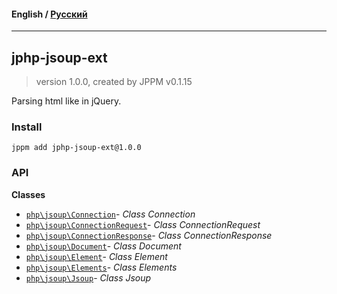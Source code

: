 #### **English** / [Русский](README.ru.md)

---

## jphp-jsoup-ext
> version 1.0.0, created by JPPM v0.1.15

Parsing html like in jQuery.

### Install
```
jppm add jphp-jsoup-ext@1.0.0
```

### API
**Classes**
- [`php\jsoup\Connection`](api-docs/classes/php/jsoup/Connection.md)- _Class Connection_
- [`php\jsoup\ConnectionRequest`](api-docs/classes/php/jsoup/ConnectionRequest.md)- _Class ConnectionRequest_
- [`php\jsoup\ConnectionResponse`](api-docs/classes/php/jsoup/ConnectionResponse.md)- _Class ConnectionResponse_
- [`php\jsoup\Document`](api-docs/classes/php/jsoup/Document.md)- _Class Document_
- [`php\jsoup\Element`](api-docs/classes/php/jsoup/Element.md)- _Class Element_
- [`php\jsoup\Elements`](api-docs/classes/php/jsoup/Elements.md)- _Class Elements_
- [`php\jsoup\Jsoup`](api-docs/classes/php/jsoup/Jsoup.md)- _Class Jsoup_